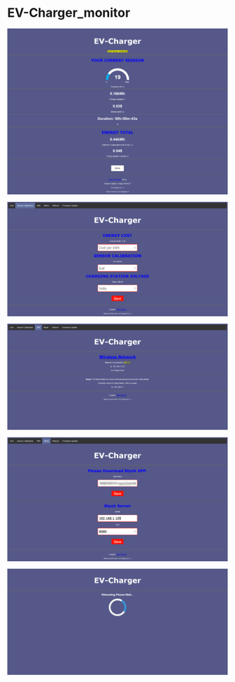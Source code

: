 # EV-Charger_monitor


![](images/home.png)

![](images/cal.png)

![](images/wifi.png)

![](images/blynk.png)

![](images/reboot.png)
